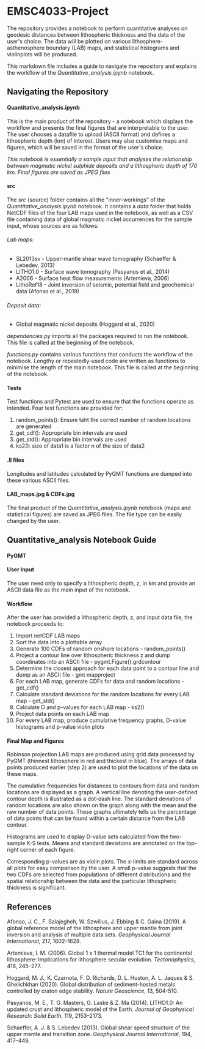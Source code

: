 # EMSC4033-Project
The repository provides a notebook to perform quantitative analyses on geodesic distances between lithospheric thickness and the data of the user's choice. The data will be plotted on various lithosphere-asthenosphere boundary (LAB) maps, and statistical histograms and violinplots will be produced.

This markdown file includes a guide to navigate the repository and explains the workflow of the *Quantitative_analysis.ipynb* notebook.

## Navigating the Repository
#### Quantitative_analysis.ipynb
This is the main product of the repository - a notebook which displays the workflow and presents the final figures that are interpretable to the user. The user chooses a datafile to upload (ASCII format) and defines a lithospheric depth (km) of interest. Users may also customise maps and figures, which will be saved in the format of the user's choice. 

_This notebook is essentially a sample input that analyses the relationship between magmatic nickel sulphide deposits and a lithospheric depth of 170 km. Final figures are saved as JPEG files_

#### src
The *src* (source) folder contains all the "inner-workings" of the *Quantitative_analysis.ipynb* notebook. It contains a *data* folder that holds NetCDF files of the four LAB maps used in the notebook, as well as a CSV file containing data of global magmatic nickel occurrences for the sample input, whose sources are as follows: 

###### Lab maps:
- SL2013sv - Upper-mantle shear wave tomography (Schaeffer & Lebedev, 2013)
- LITHO1.0 - Surface wave tomography (Pasyanos et al., 2014)
- A2006 - Surface heat flow measurements (Artemieva, 2006)
- LithoRef18 - Joint inversion of seismic, potential field and geochemical data (Afonso et al., 2019)


###### Deposit data:
- Global magmatic nickel deposits (Hoggard et al., 2020)

*dependencies.py* imports all the packages required to run the notebook. This file is called at the beginning of the notebook.

*functions.py* contains various functions that conducts the workflow of the notebook. Lengthy or repeatedly-used code are written as functions to minimise the length of the main notebook. This file is called at the beginning of the notebook.

#### Tests
Test functions and Pytest are used to ensure that the functions operate as intended. Four test functions are provided for:
1. random_points(): Ensure taht the correct number of random locations are generated
2. get_cdf(): Appropriate bin intervals are used 
3. get_std(): Appropriate bin intervals are used
4. ks2(): size of data1 is a factor n of the size of data2

#### .ll files
Longitudes and latitudes calculated by PyGMT functions are dumped into these various ASCII files.

#### LAB_maps.jpg & CDFs.jpg
The final product of the _Quantitative_analysis.ipynb_ notebook (maps and statistical figures) are saved as JPEG files. The file type can be easily changed by the user.

## Quantitative_analysis Notebook Guide

#### PyGMT

#### User Input
The user need only to specify a lithospheric depth, z, in km and provide an ASCII data file as the main input of the notebook. 

#### Workflow
After the user has provided a lithospheric depth, z, and input data file, the notebook proceeds to:

1. Import netCDF LAB maps
2. Sort the data into a plottable array
3. Generate 100 CDFs of random onshore locations - random_points()
4. Project a contour line over lithospheric thickness z and dump coordinates into an ASCII file - pygmt.Figure().grdcontour
5. Determine the closest approach for each data point to a contour line and dump as an ASCII file - gmt mapproject
6. For each LAB map, generate CDFs for data and random locations - get_cdf()
7. Calculate standard deviations for the random locations for every LAB map - get_std()
8. Calculate D and p-values for each LAB map - ks2()
9. Project data points on each LAB map
10. For every LAB map, produce cumulative frequency graphs, D-value histograms and p-value violin plots

#### Final Map and Figures
Robinson projection LAB maps are produced using grid data processed by PyGMT (thinnest lithosphere in red and thickest in blue). The  arrays of data points produced earlier (step 2) are used to plot the locations of the data on these maps. 

The cumulative frequencies for distances to contours from data and random locations are displayed as a graph. A vertical line denoting the user-defined contour depth is illustrated as a dot-dash line. The standard deviations of random locations are also shown on the graph along with the mean and the raw number of data points. These graphs ultimately tells us the percentage of data points that can be found within a certain distance from the LAB contour. 

Histograms are used to display D-value sets calculated from the two-sample K-S tests. Means and standard deviations are annotated on the top-right corner of each figure. 

Corresponding p-values are as violin plots. The x-limits are standard across all plots for easy comparison by the user. A small p-value suggests that the two CDFs are selected from populations of different distributions and the spatial relationship between the data and the particular lithospheric thickness is significant. 

## References

Afonso, J. C., F. Salajegheh, W. Szwillus, J. Ebbing & C. Gaina (2019). A global reference model of the lithosphere and upper mantle from joint inversion and analysis of multiple data sets. _Geophysical Journal International_, 217, 1602–1628.

Artemieva, I. M. (2006). Global 1 x 1 thermal model TC1 for the continental lithosphere: Implications for lithosphere secular evolution. _Tectonophysics_, 416, 245–277.

Hoggard, M. J., K. Czarnota, F. D. Richards, D. L. Huston, A. L. Jaques & S. Ghelichkhan (2020). Global distribution of sediment-hosted metals controlled by craton edge stability. _Nature Geoscience_, 13, 504-510. 

Pasyanos, M. E., T. G. Masters, G. Laske & Z. Ma (2014). LITHO1.0: An updated crust and lithospheric model of the Earth. _Journal of Geophysical Research: Solid Earth_, 119, 2153–2173.

Schaeffer, A. J. & S. Lebedev (2013). Global shear speed structure of the upper mantle and transition zone. _Geophysical Journal International_, 194, 417–449.


